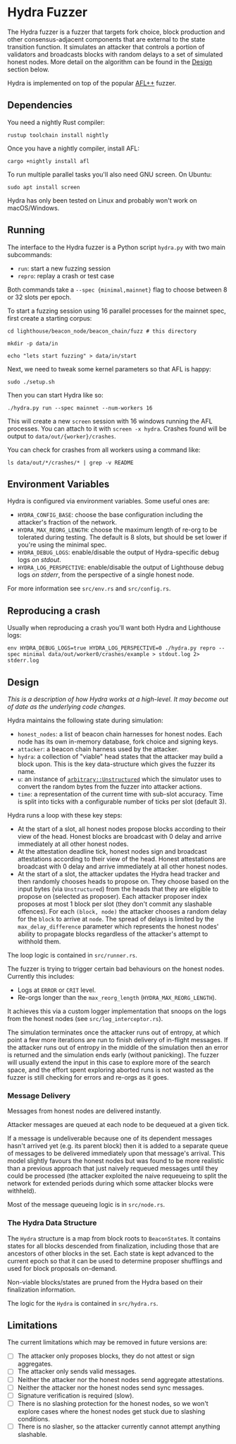 Hydra Fuzzer
============

The Hydra fuzzer is a fuzzer that targets fork choice, block production and other consensus-adjacent
components that are external to the state transition function. It simulates an attacker that controls
a portion of validators and broadcasts blocks with random delays to a set of simulated honest
nodes. More detail on the algorithm can be found in the [Design](#design) section below.

Hydra is implemented on top of the popular [AFL++][] fuzzer.

## Dependencies

You need a nightly Rust compiler:

```
rustup toolchain install nightly
```

Once you have a nightly compiler, install AFL:

```
cargo +nightly install afl
```

To run multiple parallel tasks you'll also need GNU screen. On Ubuntu:

```
sudo apt install screen
```

Hydra has only been tested on Linux and probably won't work on macOS/Windows.

## Running

The interface to the Hydra fuzzer is a Python script `hydra.py` with two main subcommands:

- `run`: start a new fuzzing session
- `repro`: replay a crash or test case

Both commands take a `--spec {minimal,mainnet}` flag to choose between 8 or 32 slots per epoch.

To start a fuzzing session using 16 parallel processes for the mainnet spec, first create a
starting corpus:

```
cd lighthouse/beacon_node/beacon_chain/fuzz # this directory

mkdir -p data/in

echo "lets start fuzzing" > data/in/start
```

Next, we need to tweak some kernel parameters so that AFL is happy:

```
sudo ./setup.sh
```

Then you can start Hydra like so:

```
./hydra.py run --spec mainnet --num-workers 16
```

This will create a new `screen` session with 16 windows running the AFL processes. You
can attach to it with `screen -x hydra`. Crashes found will be output to
`data/out/{worker}/crashes`.

You can check for crashes from all workers using a command like:

```
ls data/out/*/crashes/* | grep -v README
```

## Environment Variables

Hydra is configured via environment variables. Some useful ones are:

- `HYDRA_CONFIG_BASE`: choose the base configuration including the attacker's fraction of the
  network.
- `HYDRA_MAX_REORG_LENGTH`: choose the maximum length of re-org to be tolerated during testing.
  The default is 8 slots, but should be set lower if you're using the minimal spec.
- `HYDRA_DEBUG_LOGS`: enable/disable the output of Hydra-specific debug logs _on stdout_.
- `HYDRA_LOG_PERSPECTIVE`: enable/disable the output of Lighthouse debug logs _on stderr_, from the
   perspective of a single honest node.

For more information see `src/env.rs` and `src/config.rs`.

## Reproducing a crash

Usually when reproducing a crash you'll want both Hydra and Lighthouse logs:

```
env HYDRA_DEBUG_LOGS=true HYDRA_LOG_PERSPECTIVE=0 ./hydra.py repro --spec minimal data/out/worker0/crashes/example > stdout.log 2> stderr.log
```

## Design

_This is a description of how Hydra works at a high-level. It may become out of date as the
underlying code changes._

Hydra maintains the following state during simulation:

- `honest_nodes`: a list of beacon chain harnesses for honest nodes. Each node has its own in-memory
  database, fork choice and signing keys.
- `attacker`: a beacon chain harness used by the attacker.
- `hydra`: a collection of "viable" head states that the attacker may build a block upon. This is
  the key data-structure which gives the fuzzer its name.
- `u`: an instance of [`arbitrary::Unstructured`][unstructured] which the simulator uses to convert
   the random bytes from the fuzzer into attacker actions.
- `time`: a representation of the current time with sub-slot accuracy. Time is split into ticks
   with a configurable number of ticks per slot (default 3).

Hydra runs a loop with these key steps:

- At the start of a slot, all honest nodes propose blocks according to their view of the head.
  Honest blocks are broadcast with 0 delay and arrive immediately at all other honest nodes.
- At the attestation deadline tick, honest nodes sign and broadcast attestations according to
  their view of the head. Honest attestations are broadcast with 0 delay and arrive immediately
  at all other honest nodes.
- At the start of a slot, the attacker updates the Hydra head tracker and then randomly chooses
  heads to propose on. They choose based on the input bytes (via `Unstructured`) from the heads that
  they are eligible to propose on (selected as proposer). Each attacker proposer index proposes at
  most 1 block per slot (they don't commit any slashable offences). For each `(block, node)` the
  attacker chooses a random delay for the `block` to arrive at `node`. The spread of delays is
  limited by the `max_delay_difference` parameter which represents the honest nodes' ability to
  propagate blocks regardless of the attacker's attempt to withhold them.

The loop logic is contained in `src/runner.rs`.

The fuzzer is trying to trigger certain bad behaviours on the honest nodes. Currently this
includes:

- Logs at `ERROR` or `CRIT` level.
- Re-orgs longer than the `max_reorg_length` (`HYDRA_MAX_REORG_LENGTH`).

It achieves this via a custom logger implementation that snoops on the logs from the honest nodes
(see `src/log_interceptor.rs`).

The simulation terminates once the attacker runs out of entropy, at which point a few more
iterations are run to finish delivery of in-flight messages. If the attacker runs out of entropy
in the middle of the simulation then an error is returned and the simulation ends early (without
panicking). The fuzzer will usually extend the input in this case to explore more of the search
space, and the effort spent exploring aborted runs is not wasted as the fuzzer is still checking for
errors and re-orgs as it goes.

### Message Delivery

Messages from honest nodes are delivered instantly.

Attacker messages are queued at each node to be dequeued at a given tick.

If a message is undeliverable because one of its dependent messages hasn't arrived yet (e.g. its
parent block) then it is added to a separate queue of messages to be delivered immediately upon that
message's arrival. This model slightly favours the honest nodes but was found to be more realistic
than a previous approach that just naively requeued messages until they could be processed (the
attacker exploited the naive requeueing to split the network for extended periods during which some
attacker blocks were withheld).

Most of the message queueing logic is in `src/node.rs`.

### The Hydra Data Structure

The `Hydra` structure is a map from block roots to `BeaconState`s. It contains states for all blocks
descended from finalization, including those that are ancestors of other blocks in the set. Each
state is kept advanced to the current epoch so that it can be used to determine proposer shufflings
and used for block proposals on-demand.

Non-viable blocks/states are pruned from the Hydra based on their finalization information.

The logic for the `Hydra` is contained in `src/hydra.rs`.

## Limitations

The current limitations which may be removed in future versions are:

- [ ] The attacker only proposes blocks, they do not attest or sign aggregates.
- [ ] The attacker only sends valid messages.
- [ ] Neither the attacker nor the honest nodes send aggregate attestations.
- [ ] Neither the attacker nor the honest nodes send sync messages.
- [ ] Signature verification is required (slow).
- [ ] There is no slashing protection for the honest nodes, so we won't explore cases where the
      honest nodes get stuck due to slashing conditions.
- [ ] There is no slasher, so the attacker currently cannot attempt anything slashable.

[AFL++]: https://github.com/AFLplusplus/AFLplusplus
[unstructured]: https://docs.rs/arbitrary/latest/arbitrary/struct.Unstructured.html
